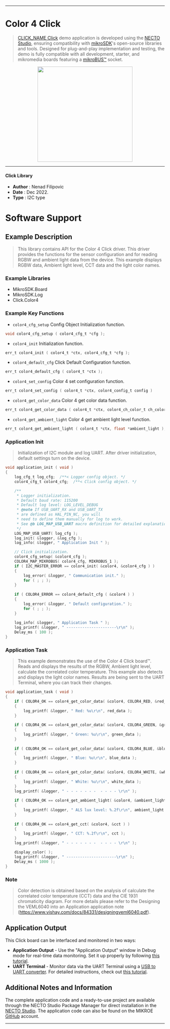 
---
# Color 4 Click

> [CLICK_NAME Click](https://www.mikroe.com/?pid_product=MIKROE-XXXX) demo application is developed using
the [NECTO Studio](https://www.mikroe.com/necto), ensuring compatibility with [mikroSDK](https://www.mikroe.com/mikrosdk)'s
open-source libraries and tools. Designed for plug-and-play implementation and testing, the demo is fully compatible with
all development, starter, and mikromedia boards featuring a [mikroBUS&trade;](https://www.mikroe.com/mikrobus) socket.

<p align="center">
  <img src="https://www.mikroe.com/?pid_product=MIKROE-XXXX&image=1" height=300px>
</p>

---

#### Click Library

- **Author**        : Nenad Filipovic
- **Date**          : Dec 2022.
- **Type**          : I2C type

# Software Support

## Example Description

> This library contains API for the Color 4 Click driver.
> This driver provides the functions for the sensor configuration
> and for reading RGBW and ambient light data from the device.
> This example displays RGBW data, Ambient light level, CCT data 
> and the light color names.

### Example Libraries

- MikroSDK.Board
- MikroSDK.Log
- Click.Color4

### Example Key Functions

- `color4_cfg_setup` Config Object Initialization function.
```c
void color4_cfg_setup ( color4_cfg_t *cfg );
```

- `color4_init` Initialization function.
```c
err_t color4_init ( color4_t *ctx, color4_cfg_t *cfg );
```

- `color4_default_cfg` Click Default Configuration function.
```c
err_t color4_default_cfg ( color4_t *ctx );
```

- `color4_set_config` Color 4 set configuration function.
```c
err_t color4_set_config ( color4_t *ctx, color4_config_t config ) 
```

- `color4_get_color_data` Color 4 get color data function.
```c
err_t color4_get_color_data ( color4_t *ctx, color4_ch_color_t ch_color, uint16_t *color_data );
```

- `color4_get_ambient_light` Color 4 get ambient light level function.
```c
err_t color4_get_ambient_light ( color4_t *ctx, float *ambient_light );
```

### Application Init

> Initialization of I2C module and log UART.
> After driver initialization, default settings turn on the device.

```c
void application_init ( void ) 
{
    log_cfg_t log_cfg;  /**< Logger config object. */
    color4_cfg_t color4_cfg;  /**< Click config object. */

    /** 
     * Logger initialization.
     * Default baud rate: 115200
     * Default log level: LOG_LEVEL_DEBUG
     * @note If USB_UART_RX and USB_UART_TX 
     * are defined as HAL_PIN_NC, you will 
     * need to define them manually for log to work. 
     * See @b LOG_MAP_USB_UART macro definition for detailed explanation.
     */
    LOG_MAP_USB_UART( log_cfg );
    log_init( &logger, &log_cfg );
    log_info( &logger, " Application Init " );

    // Click initialization.
    color4_cfg_setup( &color4_cfg );
    COLOR4_MAP_MIKROBUS( color4_cfg, MIKROBUS_1 );
    if ( I2C_MASTER_ERROR == color4_init( &color4, &color4_cfg ) ) 
    {
        log_error( &logger, " Communication init." );
        for ( ; ; );
    }
    
    if ( COLOR4_ERROR == color4_default_cfg ( &color4 ) )
    {
        log_error( &logger, " Default configuration." );
        for ( ; ; );
    }
    
    log_info( &logger, " Application Task " );
    log_printf( &logger, " ----------------------\r\n" );
    Delay_ms ( 100 );
}
```

### Application Task

> This example demonstrates the use of the Color 4 Click board&trade;.
> Reads and displays the results of the RGBW, Ambient light level, 
> calculate the correlated color temperature. 
> This example also detects and displays the light color names.
> Results are being sent to the UART Terminal, where you can track their changes.

```c
void application_task ( void ) 
{
    if ( COLOR4_OK == color4_get_color_data( &color4, COLOR4_RED, &red_data ) )
    {
        log_printf( &logger, " Red: %u\r\n", red_data );    
    }
    
    if ( COLOR4_OK == color4_get_color_data( &color4, COLOR4_GREEN, &green_data ) )
    {
        log_printf( &logger, " Green: %u\r\n", green_data );   
    }
    
    if ( COLOR4_OK == color4_get_color_data( &color4, COLOR4_BLUE, &blue_data ) )
    {
        log_printf( &logger, " Blue: %u\r\n", blue_data );
    }
    
    if ( COLOR4_OK == color4_get_color_data( &color4, COLOR4_WHITE, &white_data ) )
    {
        log_printf( &logger, " White: %u\r\n", white_data );    
    }
    log_printf( &logger, " - - - - - - -  - - - - \r\n" );
    
    if ( COLOR4_OK == color4_get_ambient_light( &color4, &ambient_light ) )
    {
        log_printf( &logger, " ALS lux level: %.2f\r\n", ambient_light );    
    }
    
    if ( COLOR4_OK == color4_get_cct( &color4, &cct ) )
    {
        log_printf( &logger, " CCT: %.2f\r\n", cct );   
    }
    log_printf( &logger, " - - - - - - -  - - - - \r\n" );

    display_color( );
    log_printf( &logger, " ----------------------\r\n" );
    Delay_ms ( 1000 );
}
```

### Note

> Color detection is obtained based on the analysis 
> of calculate the correlated color temperature (CCT) data 
> and the CIE 1931 chromaticity diagram.
> For more details please refer to the Designing the VEML6040 into an Application
> application note (https://www.vishay.com/docs/84331/designingveml6040.pdf).

## Application Output

This Click board can be interfaced and monitored in two ways:
- **Application Output** - Use the "Application Output" window in Debug mode for real-time data monitoring.
Set it up properly by following [this tutorial](https://www.youtube.com/watch?v=ta5yyk1Woy4).
- **UART Terminal** - Monitor data via the UART Terminal using
a [USB to UART converter](https://www.mikroe.com/click/interface/usb?interface*=uart,uart). For detailed instructions,
check out [this tutorial](https://help.mikroe.com/necto/v2/Getting%20Started/Tools/UARTTerminalTool).

## Additional Notes and Information

The complete application code and a ready-to-use project are available through the NECTO Studio Package Manager for 
direct installation in the [NECTO Studio](https://www.mikroe.com/necto). The application code can also be found on
the MIKROE [GitHub](https://github.com/MikroElektronika/mikrosdk_click_v2) account.

---
